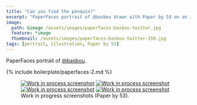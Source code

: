 ```yaml
---
title: "Can you find the penquin?"
excerpt: "PaperFaces portrait of @basbou drawn with Paper by 53 on an iPad."
image: 
  path: &image /assets/images/paperfaces-basbou-twitter.jpg 
  feature: *image
  thumbnail: /assets/images/paperfaces-basbou-twitter-150.jpg
tags: [portrait, illustration, Paper by 53]
---
```


PaperFaces portrait of <a href="http://twitter.com/basbou">@basbou</a>.

{% include boilerplate/paperfaces-2.md %}

<figure class="half">
	<a href="{{ site.url }}/assets/images/paperfaces-basbou-process-1-lg.jpg"><img src="{{ site.url }}/assets/images/paperfaces-basbou-process-1-600.jpg" alt="Work in process screenshot"></a>
	<a href="{{ site.url }}/assets/images/paperfaces-basbou-process-2-lg.jpg"><img src="{{ site.url }}/assets/images/paperfaces-basbou-process-2-600.jpg" alt="Work in process screenshot"></a>
	<a href="{{ site.url }}/assets/images/paperfaces-basbou-process-3-lg.jpg"><img src="{{ site.url }}/assets/images/paperfaces-basbou-process-3-600.jpg" alt="Work in process screenshot"></a>
	<a href="{{ site.url }}/assets/images/paperfaces-basbou-process-4-lg.jpg"><img src="{{ site.url }}/assets/images/paperfaces-basbou-process-4-600.jpg" alt="Work in process screenshot"></a>
	<figcaption>Work in progress screenshots (Paper by 53).</figcaption>
</figure>

